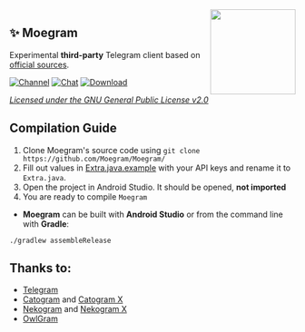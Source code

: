 <img src="https://i.imgur.com/1QV5LS1.png" width="150" align="right"/>

## ✨ Moegram
Experimental **third-party** Telegram client based on [official sources](https://github.com/DrKLO/Telegram).

[![Channel](https://img.shields.io/badge/Channel%20In-Telegram-gray.svg?colorA=ffffff&colorB=EFDAD7&style=for-the-badge&logo=starship%20style=for-the-badge)](https://t.me/Moegram)
[![Chat](https://img.shields.io/badge/Chat%20In-Telegram-gray.svg?colorA=ffffff&colorB=EFDAD7&style=for-the-badge&logo=starship%20style=for-the-badge)](https://t.me/MoegramChat)
[![Download](https://img.shields.io/badge/Download%20In-Telegram-gray.svg?colorA=ffffff&colorB=EFDAD7&style=for-the-badge&logo=starship%20style=for-the-badge)](https://t.me/MoeAPKs)

*[Licensed under the GNU General Public License v2.0](https://github.com/Moegram/Moegram/blob/default/LICENSE)*

## Compilation Guide
1. Clone Moegram's source code using `git clone https://github.com/Moegram/Moegram/`
2. Fill out values in [Extra.java.example](https://github.com/Moegram/Moegram/tree/main/TMessagesProj/src/main/java/com/moegram/messenger/Extra.java.example) with your API keys and rename it to `Extra.java`.
3. Open the project in Android Studio. It should be opened, **not imported**
4. You are ready to compile `Moegram`

- **Moegram** can be built with **Android Studio** or from the command line with **Gradle**:
```
./gradlew assembleRelease
```

 ## Thanks to:
- [Telegram](https://github.com/DrKLO/Telegram)
- [Catogram](https://github.com/Catogram/Catogram) and [Catogram X](https://github.com/CatogramX/CatogramX)
- [Nekogram](https://gitlab.com/Nekogram/Nekogram) and [Nekogram X](https://github.com/NekoX-Dev/NekoX)
- [OwlGram](https://github.com/OwlGramDev/OwlGram)
